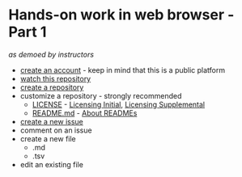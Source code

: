 # Hands-on work in web browser - Part 1
*as demoed by instructors*

* [create an account](https://github.com/join) - keep in mind that this is a public platform
* [watch this repository](https://help.github.com/articles/watching-repositories/)
* [create a repository](https://help.github.com/articles/create-a-repo/)
* customize a repository - strongly recommended
    - [LICENSE](LICENSE) - [Licensing Initial](https://help.github.com/articles/licensing-a-repository/), [Licensing Supplemental](https://help.github.com/articles/adding-a-license-to-a-repository/)
    - [README.md](README.md) - [About READMEs](https://help.github.com/articles/about-readmes/)
* [create a new issue](https://help.github.com/articles/creating-an-issue/)
* comment on an issue
* create a new file
  * .md
  * .tsv
* edit an existing file




